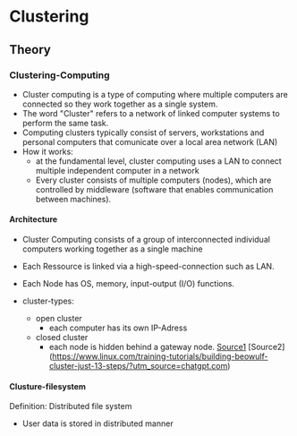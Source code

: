 # Clustering

## Theory 

### Clustering-Computing
- Cluster computing is a type of computing where multiple computers are connected so they work together as a single system.
- The word "Cluster" refers to a network of linked computer systems to perform the same task. 
- Computing clusters typically consist of servers, workstations and personal computers that comunicate over a local area network (LAN)
-  How it works:
    - at the fundamental level, cluster computing uses a LAN to connect multiple independent computer in a network 
    - Every cluster consists of multiple computers (nodes), which are controlled by middleware (software that enables communication between machines).


#### Architecture 
- Cluster Computing consists of a group of interconnected individual computers working together as a single machine 
- Each Ressource is linked via a high-speed-connection such as LAN. 
- Each Node has OS, memory, input-output (I/O) functions.

- cluster-types: 
    - open cluster
        - each computer has its own IP-Adress
    - closed cluster
        - each node is hidden behind a gateway node.
[Source1](https://www.ibm.com/think/topics/cluster-computing?utm_source=chatgpt.com)
[Source2] (https://www.linux.com/training-tutorials/building-beowulf-cluster-just-13-steps/?utm_source=chatgpt.com)

#### Clusture-filesystem

Definition: Distributed file system 

- User data is stored in distributed manner 
